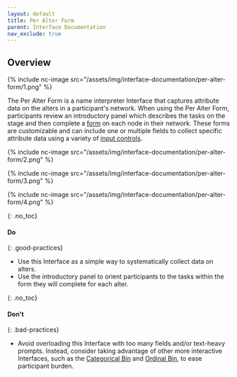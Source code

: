 ```yaml
---
layout: default
title: Per Alter Form
parent: Interface Documentation
nav_exclude: true
---
```

## Overview

{% include nc-image src="/assets/img/interface-documentation/per-alter-form/1.png" %}

The Per Alter Form is a name interpreter Interface that captures attribute data on the alters in a participant's network. When using the Per Alter Form, participants review an introductory panel which describes the tasks on the stage and then complete a [form](../key-concepts/forms.md) on each node in their network. These forms are customizable and can include one or multiple fields to collect specific attribute data using a variety of [input controls](../key-concepts/input-controls.md). 

{% include nc-image src="/assets/img/interface-documentation/per-alter-form/2.png" %}

{% include nc-image src="/assets/img/interface-documentation/per-alter-form/3.png" %}

{% include nc-image src="/assets/img/interface-documentation/per-alter-form/4.png" %}

{: .no_toc}
#### Do

{: .good-practices}
- Use this Interface as a simple way to systematically collect data on alters. 
- Use the introductory panel to orient participants to the tasks within the form they will complete for each alter.


{: .no_toc}
#### Don't

{: .bad-practices}
- Avoid overloading this Interface with too many fields and/or text-heavy prompts. Instead, consider taking advantage of other more interactive Interfaces, such as the [Categorical Bin](./categorical-bin.md) and [Ordinal Bin](./ordinal-bin.md), to ease participant burden. 
